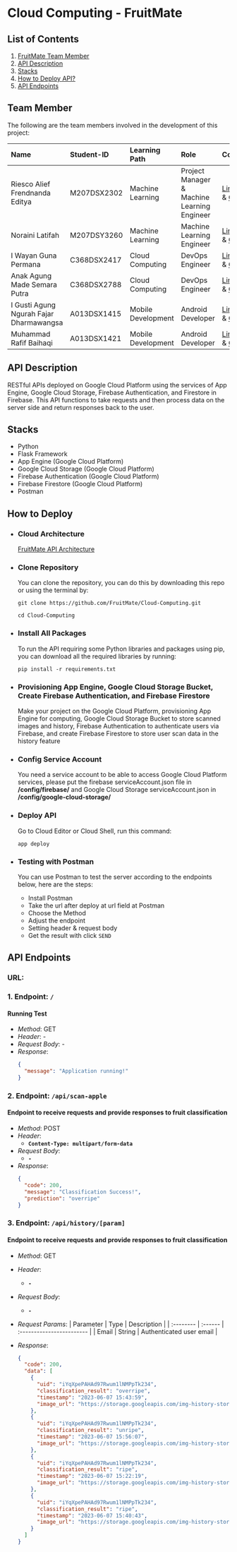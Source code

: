 # Cloud Computing - FruitMate

## List of Contents

1. [FruitMate Team Member](#team-member)
2. [API Description](#api-description)
3. [Stacks](#stacks)
4. [How to Deploy API?](#how-to-deploy)
5. [API Endpoints](#api-enspoints)

## Team Member

The following are the team members involved in the development of this project:

| Name                                    | Student-ID  | Learning Path      | Role                                        | Contacts                                                                                                                  |
| :-------------------------------------- | :---------- | :----------------- | :------------------------------------------ | :------------------------------------------------------------------------------------------------------------------------ |
| Riesco Alief Frendnanda Editya          | M207DSX2302 | Machine Learning   | Project Manager & Machine Learning Engineer | [LinkedIn](https://www.linkedin.com/in/riesco-alief-frendnanda-editya-a65929244/) & [Github](https://github.com/riszt892) |
| Noraini Latifah                         | M207DSY3260 | Machine Learning   | Machine Learning Engineer                   | [LinkedIn](https://www.linkedin.com/in/norainilatifah/) & [Github](https://github.com/Noraini09)                          |
| I Wayan Guna Permana                    | C368DSX2417 | Cloud Computing    | DevOps Engineer                             | [LinkedIn](https://www.linkedin.com/in/i-wayan-guna-permana/) & [Github](https://github.com/gunapermana)                  |
| Anak Agung Made Semara Putra            | C368DSX2788 | Cloud Computing    | DevOps Engineer                             | [LinkedIn](https://www.linkedin.com/in/gungwahada1/) & [Github](https://github.com/Gungwahada1)                           |
| I Gusti Agung Ngurah Fajar Dharmawangsa | A013DSX1415 | Mobile Development | Android Developer                           | [LinkedIn](https://www.linkedin.com/in/ngurahfajar/) & [Github](https://github.com/NgurahFajar)                           |
| Muhammad Rafif Baihaqi                  | A013DSX1421 | Mobile Development | Android Developer                           | [LinkedIn](https://www.linkedin.com/in/muhammad-rafif-baihaqi-198b56226/) & [Github](https://github.com/Raff-28)          |

## API Description

RESTful APIs deployed on Google Cloud Platform using the services of App Engine, Google Cloud Storage, Firebase Authentication, and Firestore in Firebase. This API functions to take requests and then process data on the server side and return responses back to the user.

## Stacks

- Python
- Flask Framework
- App Engine (Google Cloud Platform)
- Google Cloud Storage (Google Cloud Platform)
- Firebase Authentication (Google Cloud Platform)
- Firebase Firestore (Google Cloud Platform)
- Postman

## How to Deploy

- ### Cloud Architecture

  [FruitMate API Architecture](/assets/cloud-architecture.png)

- ### Clone Repository
  You can clone the repository, you can do this by downloading this repo or using the terminal by:
  ```shell
  git clone https://github.com/FruitMate/Cloud-Computing.git
  ```
  ```shell
  cd Cloud-Computing
  ```
- ### Install All Packages
  To run the API requiring some Python libraries and packages using pip, you can download all the required libraries by running:
  ```shell
  pip install -r requirements.txt
  ```
- ### Provisioning App Engine, Google Cloud Storage Bucket, Create Firebase Authentication, and Firebase Firestore
  Make your project on the Google Cloud Platform, provisioning App Engine for computing, Google Cloud Storage Bucket to store scanned images and history, Firebase Authentication to authenticate users via Firebase, and create Firebase Firestore to store user scan data in the history feature
- ### Config Service Account
  You need a service account to be able to access Google Cloud Platform services, please put the firebase serviceAccount.json file in **/config/firebase/** and Google Cloud Storage serviceAccount.json in **/config/google-cloud-storage/**
- ### Deploy API
  Go to Cloud Editor or Cloud Shell, run this command:
  ```shell
  app deploy
  ```
- ### Testing with Postman
  You can use Postman to test the server according to the endpoints below, here are the steps:
  - Install Postman
  - Take the url after deploy at url field at Postman
  - Choose the Method
  - Adjust the endpoint
  - Setting header & request body
  - Get the result with click `SEND`

## API Endpoints

### URL:

### 1. Endpoint: `/`

#### Running Test

- _Method_: GET
- _Header_: -
- _Request Body_: -
- _Response_:
  ```json
  {
    "message": "Application running!"
  }
  ```

### 2. Endpoint: `/api/scan-apple`

#### Endpoint to receive requests and provide responses to fruit classification

- _Method_: POST
- _Header_:
  - **`Content-Type: multipart/form-data`**
- _Request Body_:
  - **`-`**
- _Response_:
  ```json
  {
    "code": 200,
    "message": "Classification Success!",
    "prediction": "overripe"
  }
  ```

### 3. Endpoint: `/api/history/[param]`

#### Endpoint to receive requests and provide responses to fruit classification

- _Method_: GET
- _Header_:
  - **`-`**
- _Request Body_:
  - **`-`**
- _Request Params_:
  | Parameter | Type | Description |
  | :-------- | :------ | :------------------------ |
  | Email | String | Authenticated user email |

- _Response_:
  ```json
  {
    "code": 200,
    "data": [
      {
        "uid": "iYqXpePAHAd97Rwum1lNMPpTk234",
        "classification_result": "overripe",
        "timestamp": "2023-06-07 15:43:59",
        "image_url": "https://storage.googleapis.com/img-history-storage-bucket/20230607154356_iYqXpePAHAd97Rwum1lNMPpTk2N2_0TjqBkd6WD.jpg"
      },
      {
        "uid": "iYqXpePAHAd97Rwum1lNMPpTk234",
        "classification_result": "unripe",
        "timestamp": "2023-06-07 15:56:07",
        "image_url": "https://storage.googleapis.com/img-history-storage-bucket/20230607155606_iYqXpePAHAd97Rwum1lNMPpTk2N2_yqVBs0lM1V.jpg"
      },
      {
        "uid": "iYqXpePAHAd97Rwum1lNMPpTk234",
        "classification_result": "ripe",
        "timestamp": "2023-06-07 15:22:19",
        "image_url": "https://storage.googleapis.com/img-history-storage-bucket/20230607152212_iYqXpePAHAd97Rwum1lNMPpTk2N2_XCaFE0odhY.jpg"
      },
      {
        "uid": "iYqXpePAHAd97Rwum1lNMPpTk234",
        "classification_result": "ripe",
        "timestamp": "2023-06-07 15:40:43",
        "image_url": "https://storage.googleapis.com/img-history-storage-bucket/20230607154040_iYqXpePAHAd97Rwum1lNMPpTk2N2_qezPXcnajK.jpg"
      }
    ]
  }
  ```
